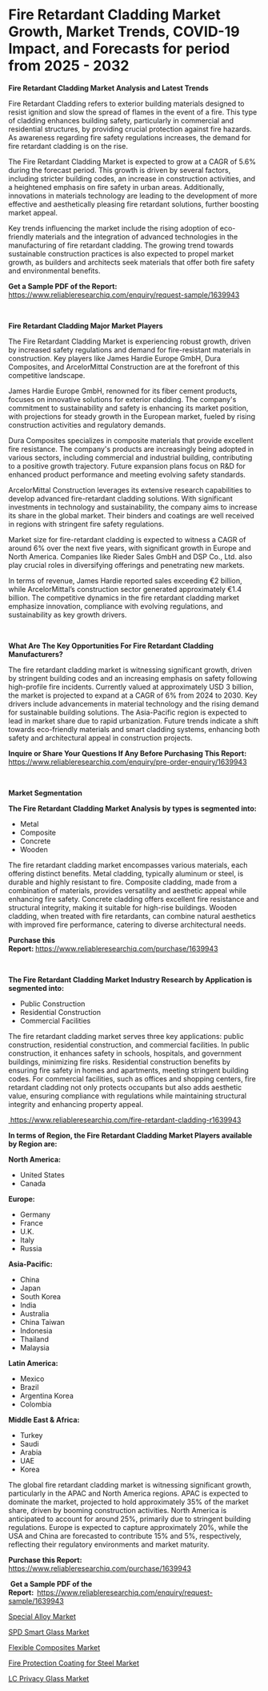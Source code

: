 <p><h1>Fire Retardant Cladding Market Growth, Market Trends, COVID-19 Impact, and Forecasts for period from 2025 - 2032</h1></p><p><strong>Fire Retardant Cladding Market Analysis and Latest Trends</strong></p>
<p><p>Fire Retardant Cladding refers to exterior building materials designed to resist ignition and slow the spread of flames in the event of a fire. This type of cladding enhances building safety, particularly in commercial and residential structures, by providing crucial protection against fire hazards. As awareness regarding fire safety regulations increases, the demand for fire retardant cladding is on the rise.</p><p>The Fire Retardant Cladding Market is expected to grow at a CAGR of 5.6% during the forecast period. This growth is driven by several factors, including stricter building codes, an increase in construction activities, and a heightened emphasis on fire safety in urban areas. Additionally, innovations in materials technology are leading to the development of more effective and aesthetically pleasing fire retardant solutions, further boosting market appeal.</p><p>Key trends influencing the market include the rising adoption of eco-friendly materials and the integration of advanced technologies in the manufacturing of fire retardant cladding. The growing trend towards sustainable construction practices is also expected to propel market growth, as builders and architects seek materials that offer both fire safety and environmental benefits.</p></p>
<p><strong>Get a Sample PDF of the Report:&nbsp;</strong> <a href="https://www.reliableresearchiq.com/enquiry/request-sample/1639943?utm_campaign=1137&utm_medium=2&utm_source=Github&utm_content=ia&utm_term=02042025&utm_id=fire-retardant-cladding">https://www.reliableresearchiq.com/enquiry/request-sample/1639943</a></p>
<p>&nbsp;</p>
<p><strong>Fire Retardant Cladding Major Market Players</strong></p>
<p><p>The Fire Retardant Cladding Market is experiencing robust growth, driven by increased safety regulations and demand for fire-resistant materials in construction. Key players like James Hardie Europe GmbH, Dura Composites, and ArcelorMittal Construction are at the forefront of this competitive landscape.</p><p>James Hardie Europe GmbH, renowned for its fiber cement products, focuses on innovative solutions for exterior cladding. The company's commitment to sustainability and safety is enhancing its market position, with projections for steady growth in the European market, fueled by rising construction activities and regulatory demands.</p><p>Dura Composites specializes in composite materials that provide excellent fire resistance. The company's products are increasingly being adopted in various sectors, including commercial and industrial building, contributing to a positive growth trajectory. Future expansion plans focus on R&D for enhanced product performance and meeting evolving safety standards.</p><p>ArcelorMittal Construction leverages its extensive research capabilities to develop advanced fire-retardant cladding solutions. With significant investments in technology and sustainability, the company aims to increase its share in the global market. Their binders and coatings are well received in regions with stringent fire safety regulations.</p><p>Market size for fire-retardant cladding is expected to witness a CAGR of around 6% over the next five years, with significant growth in Europe and North America. Companies like Rieder Sales GmbH and DSP Co., Ltd. also play crucial roles in diversifying offerings and penetrating new markets.</p><p>In terms of revenue, James Hardie reported sales exceeding €2 billion, while ArcelorMittal’s construction sector generated approximately €1.4 billion. The competitive dynamics in the fire retardant cladding market emphasize innovation, compliance with evolving regulations, and sustainability as key growth drivers.</p></p>
<p>&nbsp;</p>
<p><strong>What Are The Key Opportunities For Fire Retardant Cladding Manufacturers?</strong></p>
<p><p>The fire retardant cladding market is witnessing significant growth, driven by stringent building codes and an increasing emphasis on safety following high-profile fire incidents. Currently valued at approximately USD 3 billion, the market is projected to expand at a CAGR of 6% from 2024 to 2030. Key drivers include advancements in material technology and the rising demand for sustainable building solutions. The Asia-Pacific region is expected to lead in market share due to rapid urbanization. Future trends indicate a shift towards eco-friendly materials and smart cladding systems, enhancing both safety and architectural appeal in construction projects.</p></p>
<p><strong>Inquire or Share Your Questions If Any Before Purchasing This Report:</strong> <a href="https://www.reliableresearchiq.com/enquiry/pre-order-enquiry/1639943?utm_campaign=1137&utm_medium=2&utm_source=Github&utm_content=ia&utm_term=02042025&utm_id=fire-retardant-cladding">https://www.reliableresearchiq.com/enquiry/pre-order-enquiry/1639943</a></p>
<p>&nbsp;</p>
<p><strong>Market Segmentation</strong></p>
<p><strong>The Fire Retardant Cladding Market Analysis by types is segmented into:</strong></p>
<p><ul><li>Metal</li><li>Composite</li><li>Concrete</li><li>Wooden</li></ul></p>
<p><p>The fire retardant cladding market encompasses various materials, each offering distinct benefits. Metal cladding, typically aluminum or steel, is durable and highly resistant to fire. Composite cladding, made from a combination of materials, provides versatility and aesthetic appeal while enhancing fire safety. Concrete cladding offers excellent fire resistance and structural integrity, making it suitable for high-rise buildings. Wooden cladding, when treated with fire retardants, can combine natural aesthetics with improved fire performance, catering to diverse architectural needs.</p></p>
<p><strong>Purchase this Report:&nbsp;</strong><a href="https://www.reliableresearchiq.com/purchase/1639943?utm_campaign=1137&utm_medium=2&utm_source=Github&utm_content=ia&utm_term=02042025&utm_id=fire-retardant-cladding">https://www.reliableresearchiq.com/purchase/1639943</a></p>
<p>&nbsp;</p>
<p><strong>The Fire Retardant Cladding Market Industry Research by Application is segmented into:</strong></p>
<p><ul><li>Public Construction</li><li>Residential Construction</li><li>Commercial Facilities</li></ul></p>
<p><p>The fire retardant cladding market serves three key applications: public construction, residential construction, and commercial facilities. In public construction, it enhances safety in schools, hospitals, and government buildings, minimizing fire risks. Residential construction benefits by ensuring fire safety in homes and apartments, meeting stringent building codes. For commercial facilities, such as offices and shopping centers, fire retardant cladding not only protects occupants but also adds aesthetic value, ensuring compliance with regulations while maintaining structural integrity and enhancing property appeal.</p></p>
<p><a href="https://www.reliableresearchiq.com/fire-retardant-cladding-r1639943?utm_campaign=1137&utm_medium=2&utm_source=Github&utm_content=ia&utm_term=02042025&utm_id=fire-retardant-cladding">&nbsp;https://www.reliableresearchiq.com/fire-retardant-cladding-r1639943</a></p>
<p><strong>In terms of Region, the Fire Retardant Cladding Market Players available by Region are:</strong></p>
<p>
    <p> <strong> North America: </strong>
        <ul>
            <li>United States</li>
            <li>Canada</li>
        </ul>
        </p> 
    <p> <strong> Europe: </strong>
        <ul>
            <li>Germany</li>
            <li>France</li>
            <li>U.K.</li>
            <li>Italy</li>
            <li>Russia</li>
        </ul>
        </p> 
    <p> <strong> Asia-Pacific: </strong>
        <ul>
            <li>China</li>
            <li>Japan</li>
            <li>South Korea</li>
            <li>India</li>
            <li>Australia</li>
            <li>China Taiwan</li>
            <li>Indonesia</li>
            <li>Thailand</li>
            <li>Malaysia</li>
        </ul>
        </p> 
    <p> <strong> Latin America: </strong>
        <ul>
            <li>Mexico</li>
            <li>Brazil</li>
            <li>Argentina Korea</li>
            <li>Colombia</li>
        </ul>
        </p> 
    <p> <strong> Middle East & Africa: </strong>
        <ul>
            <li>Turkey</li>
            <li>Saudi</li>
            <li>Arabia</li>
            <li>UAE</li>
            <li>Korea</li>
        </ul>
    </p>
    </p>
<p><p>The global fire retardant cladding market is witnessing significant growth, particularly in the APAC and North America regions. APAC is expected to dominate the market, projected to hold approximately 35% of the market share, driven by booming construction activities. North America is anticipated to account for around 25%, primarily due to stringent building regulations. Europe is expected to capture approximately 20%, while the USA and China are forecasted to contribute 15% and 5%, respectively, reflecting their regulatory environments and market maturity.</p></p>
<p><strong>Purchase this Report: </strong><a href="https://www.reliableresearchiq.com/purchase/1639943?utm_campaign=1137&utm_medium=2&utm_source=Github&utm_content=ia&utm_term=02042025&utm_id=fire-retardant-cladding">https://www.reliableresearchiq.com/purchase/1639943</a></p>
<p>&nbsp;<strong>Get a Sample PDF of the Report:&nbsp;&nbsp;</strong><a href="https://www.reliableresearchiq.com/enquiry/request-sample/1639943?utm_campaign=1137&utm_medium=2&utm_source=Github&utm_content=ia&utm_term=02042025&utm_id=fire-retardant-cladding">https://www.reliableresearchiq.com/enquiry/request-sample/1639943</a></p>
<p><strong></strong></p>
<p><p><a href="https://github.com/navodfetiya/Market-Research-Report-List-1/blob/main/special-alloy-market.md?utm_campaign=1137&utm_medium=2&utm_source=Github&utm_content=ia&utm_term=02042025&utm_id=fire-retardant-cladding">Special Alloy Market</a></p><p><a href="https://github.com/omemaeuseda/Market-Research-Report-List-1/blob/main/spd-smart-glass-market.md?utm_campaign=1137&utm_medium=2&utm_source=Github&utm_content=ia&utm_term=02042025&utm_id=fire-retardant-cladding">SPD Smart Glass Market</a></p><p><a href="https://github.com/cevzarvargem/Market-Research-Report-List-1/blob/main/flexible-composites-market.md?utm_campaign=1137&utm_medium=2&utm_source=Github&utm_content=ia&utm_term=02042025&utm_id=fire-retardant-cladding">Flexible Composites Market</a></p><p><a href="https://github.com/yenagmah/Market-Research-Report-List-1/blob/main/fire-protection-coating-for-steel-market.md?utm_campaign=1137&utm_medium=2&utm_source=Github&utm_content=ia&utm_term=02042025&utm_id=fire-retardant-cladding">Fire Protection Coating for Steel Market</a></p><p><a href="https://github.com/doganaqev/Market-Research-Report-List-1/blob/main/lc-privacy-glass-market.md?utm_campaign=1137&utm_medium=2&utm_source=Github&utm_content=ia&utm_term=02042025&utm_id=fire-retardant-cladding">LC Privacy Glass Market</a></p></p>